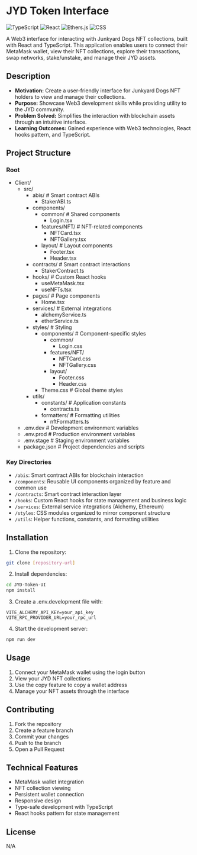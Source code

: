 # JYD Token Interface

![TypeScript](https://img.shields.io/badge/TypeScript-45%25-blue)
![React](https://img.shields.io/badge/React-35%25-lightblue)
![Ethers.js](https://img.shields.io/badge/Ethers.js-10%25-purple)
![CSS](https://img.shields.io/badge/CSS-10%25-orange)

A Web3 interface for interacting with Junkyard Dogs NFT collections, built with React and TypeScript. This application enables users to connect their MetaMask wallet, view their NFT collections, explore their transactions, swap networks, stake/unstake, and manage their JYD assets.

## Description

- **Motivation:** Create a user-friendly interface for Junkyard Dogs NFT holders to view and manage their collections.
- **Purpose:** Showcase Web3 development skills while providing utility to the JYD community.
- **Problem Solved:** Simplifies the interaction with blockchain assets through an intuitive interface.
- **Learning Outcomes:** Gained experience with Web3 technologies, React hooks pattern, and TypeScript.

## Project Structure

### Root
- Client/
  - src/
    - abis/               # Smart contract ABIs
      - StakerABI.ts
    - components/
      - common/          # Shared components
        - Login.tsx
      - features/NFT/    # NFT-related components
        - NFTCard.tsx
        - NFTGallery.tsx
      - layout/          # Layout components
        - Footer.tsx
        - Header.tsx
    - contracts/         # Smart contract interactions
      - StakerContract.ts
    - hooks/            # Custom React hooks
      - useMetaMask.tsx
      - useNFTs.tsx
    - pages/           # Page components
      - Home.tsx
    - services/        # External integrations
      - alchemyService.ts
      - etherService.ts
    - styles/          # Styling
      - components/    # Component-specific styles
        - common/
          - Login.css
        - features/NFT/
          - NFTCard.css
          - NFTGallery.css
        - layout/
          - Footer.css
          - Header.css
      - Theme.css     # Global theme styles
    - utils/
      - constants/    # Application constants
        - contracts.ts
      - formatters/   # Formatting utilities
        - nftFormatters.ts
  - .env.dev         # Development environment variables
  - .env.prod        # Production environment variables
  - .env.stage       # Staging environment variables
  - package.json     # Project dependencies and scripts

### Key Directories
- `/abis`: Smart contract ABIs for blockchain interaction
- `/components`: Reusable UI components organized by feature and common use
- `/contracts`: Smart contract interaction layer
- `/hooks`: Custom React hooks for state management and business logic
- `/services`: External service integrations (Alchemy, Ethereum)
- `/styles`: CSS modules organized to mirror component structure
- `/utils`: Helper functions, constants, and formatting utilities

## Installation

1. Clone the repository:

```bash
git clone [repository-url]
```

2. Install dependencies:

```bash
cd JYD-Token-UI
npm install
```

3. Create a .env.development file with:

```
VITE_ALCHEMY_API_KEY=your_api_key
VITE_RPC_PROVIDER_URL=your_rpc_url
```

4. Start the development server:

```bash
npm run dev
```

## Usage

1. Connect your MetaMask wallet using the login button
2. View your JYD NFT collections
3. Use the copy feature to copy a wallet address
4. Manage your NFT assets through the interface

## Contributing

1. Fork the repository
2. Create a feature branch
3. Commit your changes
4. Push to the branch
5. Open a Pull Request

## Technical Features

- MetaMask wallet integration
- NFT collection viewing
- Persistent wallet connection
- Responsive design
- Type-safe development with TypeScript
- React hooks pattern for state management

## License

N/A
